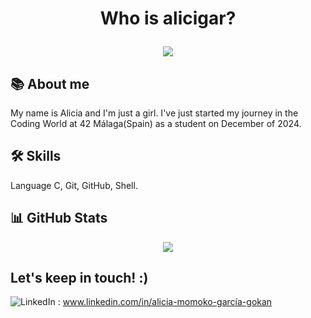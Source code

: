 # <p align="center"> Who is alicigar? </p>

<p align="center">
  <img src="https://fondosdepantallaymuchomas.wordpress.com/wp-content/uploads/2010/11/may1140.gif" />
</p>

## 📚 About me
My name is Alicia and I'm just a girl. I've just started my journey in the Coding World at 42 Málaga(Spain) as a student on December of 2024.

## 🛠️ Skills

Language C, Git, GitHub, Shell. 

## 📊 GitHub Stats
<p align= "center"> 
  <img src="http://github-profile-summary-cards.vercel.app/api/cards/stats?username=alicigar&theme=rose_pine"/>
</p>

## Let's keep in touch! :)
![LinkedIn](https://img.shields.io/badge/linkedin-%230077B5.svg?style=for-the-badge&logo=linkedin&logoColor=white) :
www.linkedin.com/in/alicia-momoko-garcía-gokan
